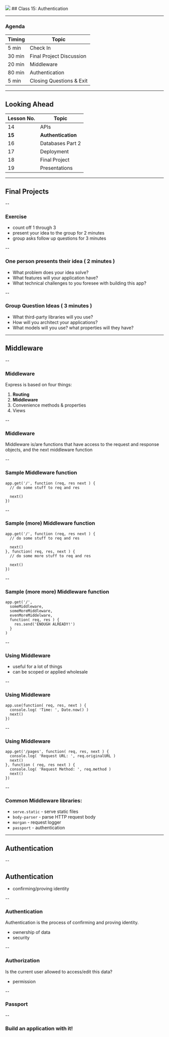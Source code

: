 <img src="https://upload.wikimedia.org/wikipedia/commons/9/99/Unofficial_JavaScript_logo_2.svg" style="max-width: 100px; border: none; box-shadow: none"/>
## Class 15: Authentication

---
### Agenda
| Timing | Topic                                    |
| ------ | ---------------------------------------- |
| 5  min | Check In                                 |
| 30 min | Final Project Discussion                 |
| 20 min | Middleware                               |
| 80 min | Authentication                           |
| 5  min | Closing Questions & Exit                 |

---
## Looking Ahead
| Lesson No. |        Topic             |
| ---------- | -----------------------  |
|     14     |   APIs                   |
|   **15**   | **Authentication**       |
|     16     | Databases Part 2         |
|     17     | Deployment               |
|     18     | Final Project            |
|     19     | Presentations            |

---
## Final Projects

--
### Exercise
- count off 1 through 3
- present your idea to the group for 2 minutes
- group asks follow up questions for 3 minutes

--
### One person presents their idea ( 2 minutes )
- What problem does your idea solve?
- What features will your application have?
- What technical challenges to you foresee with building this app?

--
### Group Question Ideas ( 3 minutes )
- What third-party libraries will you use?
- How will you architect your applications?
- What models will you use? what properties will they have?

---
## Middleware

--
### Middleware
Express is based on four things:

1. **Routing**
2. **Middleware**
3. Convenience methods & properties
4. Views

--
### Middleware
Middleware is/are functions that have access to the request and response objects, and the next middleware function

--
### Sample Middleware function
```
app.get('/', function (req, res next ) {
  // do some stuff to req and res

  next()
})
```

--
### Sample (more) Middleware function
```
app.get('/', function (req, res next ) {
  // do some stuff to req and res

  next()
}, function( req, res, next ) {
  // do some more stuff to req and res

  next()
})
```

--
### Sample (more more) Middleware function
```
app.get('/',
  someMiddleware,
  someMoreMiddleware,
  evenMoreMiddelware,
  function( req, res ) {
    res.send('ENOUGH ALREADY!')
  }
)
```

--
### Using Middleware
- useful for a lot of things
- can be scoped or applied wholesale

--
### Using Middleware
```
app.use(function( req, res, next ) {
  console.log( 'Time: ', Date.now() )
  next()
})
```

--
### Using Middleware
```
app.get('/pages', function( req, res, next ) {
  console.log( 'Request URL: ', req.originalURL )
  next()
}, function ( req, res next ) {
  console.log( 'Request Method: ', req.method )
  next()
})
```

--
### Common Middleware libraries:
- `serve.static` - serve static files
- `body-parser` - parse HTTP request body
- `morgan` - request logger
- `passport` - authentication

---
## Authentication

--
## Authentication
- confirming/proving identity

--
### Authentication
Authentication is the process of confirming and proving identity.
- ownership of data
- security

--
### Authorization
Is the current user allowed to access/edit this data?
- permission

--
### Passport

--
### Build an application with it!
